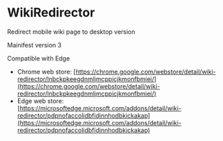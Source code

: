 # WikiRedirector
Redirect mobile wiki page to desktop version

Mainifest version 3

Compatible with Edge


* Chrome web store: [https://chrome.google.com/webstore/detail/wiki-redirector/lnbckpkeegdnmljmcppicjkmonfbmiei/](https://chrome.google.com/webstore/detail/wiki-redirector/lnbckpkeegdnmljmcppicjkmonfbmiei/)
* Edge web store: [https://microsoftedge.microsoft.com/addons/detail/wiki-redirector/pdpnofaccolidbfidjnnhodbkickakap](https://microsoftedge.microsoft.com/addons/detail/wiki-redirector/pdpnofaccolidbfidjnnhodbkickakap)
